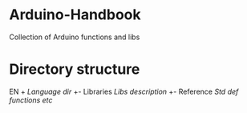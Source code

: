 # Arduino-Handbook
Collection of Arduino functions and libs

# Directory structure
EN  + *Language dir*
    +- Libraries *Libs description*
    +- Reference *Std def functions etc*
 


